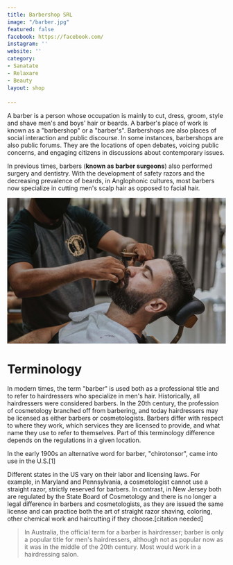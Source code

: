 ```yaml
---
title: Barbershop SRL
image: "/barber.jpg"
featured: false
facebook: https://facebook.com/
instagram: ''
website: ''
category:
- Sanatate
- Relaxare
- Beauty
layout: shop

---
```

A barber is a person whose occupation is mainly to cut, dress, groom, style and shave men's and boys' hair or beards. A barber's place of work is known as a "barbershop" or a "barber's". Barbershops are also places of social interaction and public discourse. In some instances, barbershops are also public forums. They are the locations of open debates, voicing public concerns, and engaging citizens in discussions about contemporary issues.

In previous times, barbers (**known as barber surgeons**) also performed surgery and dentistry. With the development of safety razors and the decreasing prevalence of beards, in Anglophonic cultures, most barbers now specialize in cutting men's scalp hair as opposed to facial hair.

![Barbershop SRL](/images/shops/barber.jpg)

# Terminology 

In modern times, the term "barber" is used both as a professional title and to refer to hairdressers who specialize in men's hair. Historically, all hairdressers were considered barbers. In the 20th century, the profession of cosmetology branched off from barbering, and today hairdressers may be licensed as either barbers or cosmetologists. Barbers differ with respect to where they work, which services they are licensed to provide, and what name they use to refer to themselves. Part of this terminology difference depends on the regulations in a given location.

In the early 1900s an alternative word for barber, "chirotonsor", came into use in the U.S.[1]

Different states in the US vary on their labor and licensing laws. For example, in Maryland and Pennsylvania, a cosmetologist cannot use a straight razor, strictly reserved for barbers. In contrast, in New Jersey both are regulated by the State Board of Cosmetology and there is no longer a legal difference in barbers and cosmetologists, as they are issued the same license and can practice both the art of straight razor shaving, coloring, other chemical work and haircutting if they choose.[citation needed]

> In Australia, the official term for a barber is hairdresser; barber is only a popular title for men's hairdressers, although not as popular now as it was in the middle of the 20th century. Most would work in a hairdressing salon.